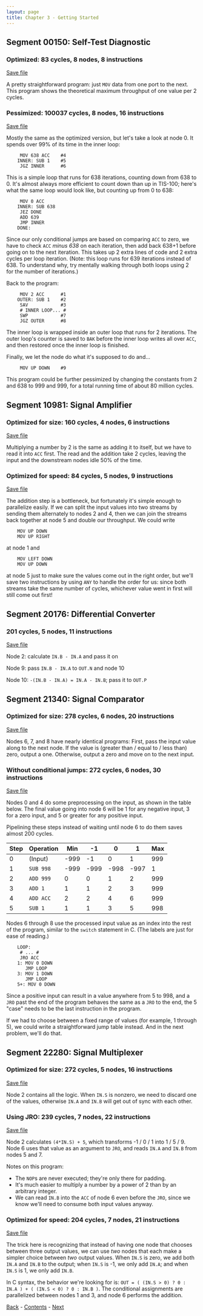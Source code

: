 ```yaml
---
layout: page
title: Chapter 3 - Getting Started
---
```


## Segment 00150: Self-Test Diagnostic

### Optimized: 83 cycles, 8 nodes, 8 instructions

[Save file](save/00150.0.txt)

A pretty straightforward program: just `MOV` data from one port to the next. This program shows the theoretical maximum throughput of one value per 2 cycles.

### Pessimized: 100037 cycles, 8 nodes, 16 instructions

[Save file](save/00150.1.txt)

Mostly the same as the optimized version, but let's take a look at node 0. It spends over 99% of its time in the inner loop:

         MOV 638 ACC    #4
        INNER: SUB 1    #5
         JGZ INNER      #6

This is a simple loop that runs for 638 iterations, counting down from 638 to 0. It's almost always more efficient to count down than up in TIS-100; here's what the same loop would look like, but counting up from 0 to 638:

         MOV 0 ACC
        INNER: SUB 638
         JEZ DONE
         ADD 639
         JMP INNER
        DONE:

Since our only conditional jumps are based on comparing `ACC` to zero, we have to check `ACC` _minus 638_ on each iteration, then add back 638+1 before going on to the next iteration. This takes up 2 extra lines of code and 2 extra cycles per loop iteration. (Note: this loop runs for 639 iterations instead of 638. To understand why, try mentally walking through both loops using 2 for the number of iterations.)

Back to the program:

         MOV 2 ACC      #1
        OUTER: SUB 1    #2
         SAV            #3
         # INNER LOOP... #
         SWP            #7
         JGZ OUTER      #8

The inner loop is wrapped inside an outer loop that runs for 2 iterations. The outer loop's counter is saved to `BAK` before the inner loop writes all over `ACC`, and then restored once the inner loop is finished.

Finally, we let the node do what it's supposed to do and...

         MOV UP DOWN    #9

This program could be further pessimized by changing the constants from 2 and 638 to 999 and 999, for a total running time of about 80 million cycles.

## Segment 10981: Signal Amplifier

### Optimized for size: 160 cycles, 4 nodes, 6 instructions

[Save file](save/10981.0.txt)

Multiplying a number by 2 is the same as adding it to itself, but we have to read it into `ACC` first. The read and the addition take 2 cycles, leaving the input and the downstream nodes idle 50% of the time.

### Optimized for speed: 84 cycles, 5 nodes, 9 instructions

[Save file](save/10981.1.txt)

The addition step is a bottleneck, but fortunately it's simple enough to parallelize easily. If we can split the input values into two streams by sending them alternately to nodes 2 and 4, then we can join the streams back together at node 5 and double our throughput. We could write

        MOV UP DOWN
        MOV UP RIGHT
        
at node 1 and

        MOV LEFT DOWN
        MOV UP DOWN

at node 5 just to make sure the values come out in the right order, but we'll save two instructions by using `ANY` to handle the order for us: since both streams take the same number of cycles, whichever value went in first will still come out first!

## Segment 20176: Differential Converter

### 201 cycles, 5 nodes, 11 instructions

[Save file](save/20176.0.txt)

Node 2: calculate `IN.B - IN.A` and pass it on

Node 9: pass `IN.B - IN.A` to `OUT.N` and node 10

Node 10: `-(IN.B - IN.A) = IN.A - IN.B`; pass it to `OUT.P`

## Segment 21340: Signal Comparator

### Optimized for size: 278 cycles, 6 nodes, 20 instructions

[Save file](save/21340.0.txt)

Nodes 6, 7, and 8 have nearly identical programs: First, pass the input value along to the next node. If the value is (greater than / equal to / less than) zero, output a one. Otherwise, output a zero and move on to the next input.

### Without conditional jumps: 272 cycles, 6 nodes, 30 instructions

[Save file](save/21340.1.txt)

Nodes 0 and 4 do some preprocessing on the input, as shown in the table below. The final value going into node 6 will be 1 for any negative input, 3 for a zero input, and 5 or greater for any positive input.

Pipelining these steps instead of waiting until node 6 to do them saves almost 200 cycles.

Step | Operation | Min  | -1   | 0    | 1    | Max
---- | --------- | ---- | ---- | ---- | ---- | ---
0    | (Input)   | -999 | -1   | 0    | 1    | 999
1    | `SUB 998` | -999 | -999 | -998 | -997 | 1
2    | `ADD 999` | 0    | 0    | 1    | 2    | 999
3    | `ADD 1`   | 1    | 1    | 2    | 3    | 999
4    | `ADD ACC` | 2    | 2    | 4    | 6    | 999
5    | `SUB 1`   | 1    | 1    | 3    | 5    | 998

Nodes 6 through 8 use the processed input value as an index into the rest of the program, similar to the `switch` statement in C. (The labels are just for ease of reading.)

        LOOP:
         # ... #
         JRO ACC
        1: MOV 0 DOWN
           JMP LOOP
        3: MOV 1 DOWN
           JMP LOOP
        5+: MOV 0 DOWN
        
Since a positive input can result in a value anywhere from 5 to 998, and a `JRO` past the end of the program behaves the same as a `JRO` to the end, the 5 "case" needs to be the last instruction in the program.

If we had to choose between a fixed range of values (for example, 1 through 5), we could write a straightforward jump table instead. And in the next problem, we'll do that.

## Segment 22280: Signal Multiplexer

### Optimized for size: 272 cycles, 5 nodes, 16 instructions

[Save file](save/22280.0.txt)

Node 2 contains all the logic. When `IN.S` is nonzero, we need to discard one of the values, otherwise `IN.A` and `IN.B` will get out of sync with each other.

### Using JRO: 239 cycles, 7 nodes, 22 instructions

[Save file](save/22280.1.txt)

Node 2 calculates `(4*IN.S) + 5`, which transforms -1 / 0 / 1 into 1 / 5 / 9. Node 6 uses that value as an argument to `JRO`, and reads `IN.A` and `IN.B` from nodes 5 and 7. 

Notes on this program:
 - The `NOP`s are never executed; they're only there for padding.
 - It's much easier to multiply a number by a power of 2 than by an arbitrary integer.
 - We can read `IN.B` into the `ACC` of node 6 even before the `JRO`, since we know we'll need to consume both input values anyway.

### Optimized for speed: 204 cycles, 7 nodes, 21 instructions

[Save file](save/22280.2.txt)

The trick here is recognizing that instead of having one node that chooses between three output values, we can use _two_ nodes that each make a simpler choice between _two_ output values. When `IN.S` is zero, we add both `IN.A` and `IN.B` to the output; when `IN.S` is -1, we only add `IN.A`; and when `IN.S` is 1, we only add `IN.B`.

In C syntax, the behavior we're looking for is: `OUT = ( (IN.S > 0) ? 0 : IN.A ) + ( (IN.S < 0) ? 0 : IN.B )`. The conditional assignments are parallelized between nodes 1 and 3, and node 6 performs the addition.

[Back](chapter02.html) - [Contents](index.html) - [Next](chapter04.html)

